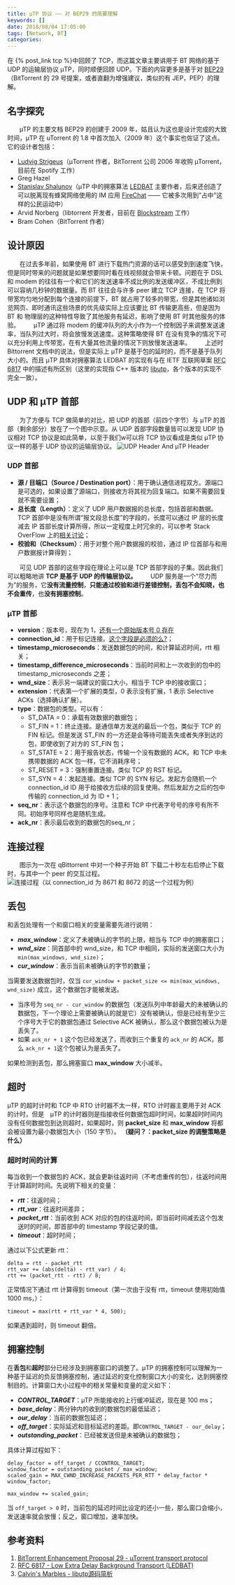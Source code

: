 ```yaml
---
title: µTP 协议 —— 对 BEP29 的简要理解
keywords: []
date: 2018/08/04 17:05:00
tags: [Network, BT]
categories:
---
```

在 {% post_link tcp %}中回顾了 TCP，而这篇文章主要讲用于 BT 网络的基于 UDP 的运输层协议 µTP，同时顺便回顾 UDP。下面的内容更多是基于对 [BEP29](http://www.bittorrent.org/beps/bep_0029.html) （BitTorrent 的 29 号提案，或者直翻为增强建议，类似的有 JEP，PEP）的理解。
## 名字探究
  µTP 的主要文档 BEP29 的创建于 2009 年，姑且认为这也是设计完成的大致时间，µTP 在 uTorrent 的 1.8 中首次加入（2009 年）这个事实也佐证了这点。它的设计者包括：
 - [Ludvig Strigeus](https://en.wikipedia.org/wiki/Ludvig_Strigeus)（μTorrent 作者，BitTorrent 公司 2006 年收购 μTorrent，目前在 Spotify 工作）
 - Greg Hazel
 - [Stanislav Shalunov](https://www.linkedin.com/in/shalunov)（µTP 中的拥塞算法 [LEDBAT](https://tools.ietf.org/html/rfc6817) 主要作者，后来还创造了可以脱离现有蜂窝网络使用的 IM 应用 [FireChat](https://www.opengarden.com/firechat.html) —— 它被多次用到”占中”这样的公民运动中）
 - Arvid Norberg（libtorrent 开发者，目前在 [Blockstream](https://blockstream.com/) 工作）
 - Bram Cohen（BitTorrent 作者）

## 设计原因
  在过去多年前，如果使用 BT 进行下载热门资源的话可以感受到到速度飞快，但是同时带来的问题就是如果想要同时看在线视频就会带来卡顿。问题在于 DSL 和 modem 的往往有一个和它们的发送速率不成比例的发送缓冲区，不成比例到可以容纳几秒钟的数据量。而 BT 往往会与许多 peer 建立 TCP 连接，在 TCP 将带宽均匀地分配到每个连接的前提下，BT 就占用了较多的带宽，但是其他诸如浏览网页、即时通讯这些场景的优先级实际上应该要比 BT 传输更高些，但是因为 BT 和 物理层的这种特性导致了其他服务有延迟，影响了使用 BT 时其他服务的体验。
  µTP 通过将 modem 的缓冲队列的大小作为一个控制因子来调整发送速率，当队列过大时，将会放慢发送速度。这种策略使得 BT 在没有竞争的情况下可以充分利用上传带宽，在有大量其他流量的情况下则放慢发送速率。
  上述时 Bittorrent 文档中的说法，但是实际上 µTP 是基于包的延时的，而不是基于队列大小的。而且 µTP 具体对拥塞算法 LEDBAT 的实现有与在 IETF 互联网草案 [RFC 6817](https://tools.ietf.org/html/rfc6817) 中的描述有所区别（这里的实现指 C++ 版本的 [libutp](https://github.com/bittorrent/libutp)，各个版本的实现不完全一致）。

## UDP 和 µTP 首部
  为了方便与 TCP 做简单的对比，把 UDP 的首部（前四个字节）与 µTP 的首部（剩余部分）放在了一个图中示意。从 UDP 首部字段数量皆可以发现 UDP 协议相对 TCP 协议是如此简单，以至于我们w可以将 TCP 协议看成是类似 µTP 协议一样的基于 UDP 协议的运输层协议。
![UDP Header And µTP Header](udp_utp_header.png)

### UDP 首部
 - **源 / 目端口（Source / Destination port）**：用于确认通信进程双方。源端口是可选的，如果设置了源端口，则接收方将其视为回复端口。如果不需要回复就不需要设置；
 - **总长度（Length）**：定义了 UDP 用户数据报的总长度，包括首部和数据。TCP 首部中是没有所谓“报文段总长度”的字段的，长度可以通过 IP 层的长度减去 IP 首部长度计算所得，所以一定程度上时冗余的，可以参考 Stack OverFlow 上的[相关讨论](https://stackoverflow.com/a/16748680/5091903)；
 - **校验和（Checksum）**：用于对整个用户数据报的校验，通过 IP 位首部与和用户数据报计算得到；

  可见 UDP 首部的这些字段在理论上可以是 TCP 首部字段的子集。因此我们可以粗略地讲 **TCP 是基于 UDP 的传输层协议。**
  UDP 服务是一个“尽力而为”的服务，它**没有流量控制**，**只能通过校验和进行差错控制，丢包不会知晓，也不会重传**，也**没有拥塞控制**。
### µTP 首部
 - **version**：版本号，现在为 1，[还有一个原始版本号 0 存在](https://github.com/boundary/wireshark/blob/master/epan/dissectors/packet-bt-utp.c)
 - **connection_id**：用于标记连接。[这个字段是必须的么?](http://www.calvinneo.com/2017/12/05/libutp%E6%BA%90%E7%A0%81%E7%AE%80%E6%9E%90/#utp-context%E7%9A%84%E6%88%90%E5%91%98)；
 - **timestamp_microseconds**：发送数据包的时间，和计算延迟时间，rtt 相关；
 - **timestamp_difference_microseconds**：当前时间和上一次收到的包中的 timestamp_microseconds 之差；
 - **wnd_size**：表示另一端建议的窗口大小，相当于 TCP 中的接收窗口；
 - **extension**：代表第一个扩展的类型，0 表示没有扩展，1 表示 Selective ACKs（选择确认扩展）。
 - **type**：数据包的类型。可以有：
     - ST_DATA  = 0：承载有效数据的数据包；
     - ST_FIN   = 1：终止连接。是通信单方发送的最后一个包，类似于 TCP 的 FIN 标记。但是发送 ST_FIN 的一方还是会等待可能丢失或者失序到达的包，即使收到了对方的 ST_FIN 包；
     - ST_STATE = 2：用于报告状态，传输一个没有数据的 ACK。和 TCP 中未携带数据的 ACK 包一样，它不消耗序号；
     - ST_RESET = 3：强制重置连接。类似 TCP 的 RST 标记。
     - ST_SYN   = 4：发起连接。类似 TCP 的 SYN 标记。发起方会随机一个 connection_id ID 用于给接收方后续的回复使用。然后发起方之后的包中传输的 connection_id 为 ID + 1；
 - **seq_nr**：表示这个数据包的序号。注意和 TCP 中代表字号号的序号有所不同。初始序号同样也是随机生成。
 - **ack_nr**：表示最后收到的数据包的seq_nr；

## 连接过程
  图示为一次在 qBittorrent 中对一个种子开始 BT 下载二十秒左右后停止下载时，与其中一个 peer 的交互过程。
![连接过程（以 connection_id 为 8671 和 8672 的这一个过程为例）](wireshark.png)

## 丢包
和丢包处理有一个和窗口相关的变量需要先进行说明：
 - ***max_window***：定义了未被确认的字节的上限，相当与 TCP 中的拥塞窗口；
 - ***wnd_size***：同首部中的 wnd_size，和 TCP 中相同，实际的发送窗口大小为 `min(max_windows, wnd_size)`；
 - ***cur_window***：表示当前未被确认的字节的数量；

当需要发送数据包时，仅当 `cur_window + packet_size <= min(max_windows, wnd_size)` 成立，这个数据包才能被发送。

 - 当序号为 `seq_nr - cur_window` 的数据包（发送队列中年龄最大的未被确认的数据包，下一个理论上需要被确认的就是它）没有被确认，但是已经有至少三个序号大于它的数据包通过 Selective ACK 被确认，那么这个数据包被认为是丢失了。
 - 如果 `ack_nr + 1` 这个包已经发送了，而收到三个重复的 `ack_nr` 的 ACK，那么 `ack_nr + 1`这个包被认为是丢失了。

如果检测到丢包，那么拥塞窗口 **max_window** 大小减半。
## 超时
µTP 的超时计时和 TCP 中 RTO 计时器不太一样，RTO 计时器主要用于对 ACK 的计时，但是　µTP 的计时器则是指接收任何数据包超时时间，如果超时时间内没有任何数据包到达则超时，如果超时，则 **packet_size** 和 **max_window** 将都会被设置为最小数据包大小（150 字节）。 **（疑问？：packet_size 的调整策略是什么）**

### 超时时间的计算
每当收到一个数据包的 ACK，就会更新往返时间（不考虑重传的包），往返时间用于计算超时时间。先说明下相关的变量：
 - ***rtt***：往返时间；
 - ***rtt_var***：往返时间差异；
 - ***packet_rtt***：当前收到 ACK 对应的包的往返时间，即当前时间减去这个包发送时的时间，即首部中的 timestamp 字段记录的值。
 - ***timeout***：超时时间；

通过以下公式更新 rtt：
```
delta = rtt - packet_rtt
rtt_var += (abs(delta) - rtt_var) / 4;
rtt += (packet_rtt - rtt) / 8;
```
正常情况下通过 rtt 计算得到 timeout（第一次由于没有 rtt，timeout 使用初始值 1000 ms，）：
```
timeout = max(rtt + rtt_var * 4, 500);
```
如果遇到超时，则 timeout 翻倍。

## 拥塞控制
在**丢包**和**超时**部分已经涉及到拥塞窗口的调整了。µTP 的拥塞控制可以理解为一种基于延迟的负反馈拥塞控制，通过延迟的变化控制窗口大小的变化，达到拥塞控制目的。计算窗口大小过程中的相关常量和变量的定义如下：
 - ***CONTROL_TARGET***：µTP 所能接收的上行缓冲延迟，现在是 100 ms；
 - ***base_delay***：两分钟内的收到的数据包的最低延迟；
 - ***our_delay***：当前的数据包延迟；
 - ***off_target***：实际延迟和目标延迟的差距。即`CONTROL_TARGET - our_delay`；
 - ***outstanding_packet***：已经被发送但是未被确认的数据包；

具体计算过程如下：
```
delay_factor = off_target / CCONTROL_TARGET;
window_factor = outstanding_packet / max_window;
scaled_gain = MAX_CWND_INCREASE_PACKETS_PER_RTT * delay_factor * window_factor;

max_window += scaled_gain;
```
当 `off_target > 0` 时，当前包的延迟时间比设定的还小一些，那么窗口会缩小，发送速率就会放慢；反之，窗口增加，速率加快。


## 参考资料
1. [BitTorrent Enhancement Proposal 29 - µTorrent transport protocol](http://www.bittorrent.org/beps/bep_0029.html)
2. [RFC 6817 - Low Extra Delay Background Transport (LEDBAT)](https://tools.ietf.org/html/rfc6817)
3. [Calvin's Marbles - libutp源码简析](http://www.calvinneo.com/2017/12/05/libutp%E6%BA%90%E7%A0%81%E7%AE%80%E6%9E%90/)